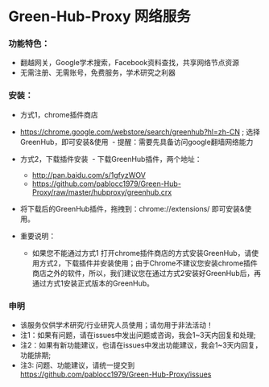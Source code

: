 
# Green-Hub-Proxy 网络服务

### 功能特色：
 - 翻越网关，Google学术搜索，Facebook资料查找，共享网络节点资源
 - 无需注册、无需账号，免费服务，学术研究之利器

### 安装：
 - 方式1，chrome插件商店
  - https://chrome.google.com/webstore/search/greenhub?hl=zh-CN ; 选择GreenHub，即可安装&使用 
  - 提醒：需要先具备访问google翻墙网络能力 
   
 - 方式2，下载插件安装
  - 下载GreenHub插件，两个地址：
   - http://pan.baidu.com/s/1gfyzWOV
   - https://github.com/pablocc1979/Green-Hub-Proxy/raw/master/hubproxy/greenhub.crx 
  - 将下载后的GreenHub插件，拖拽到：chrome://extensions/ 即可安装&使用。

- 重要说明：
   - 如果您不能通过方式1 打开chrome插件商店的方式安装GreenHub，请使用方式2，下载插件并安装使用；由于Chrome不建议您安装chrome插件商店之外的软件，所以，我们建议您在通过方式2安装好GreenHub后，再通过方式1安装正式版本的GreenHub。

### 申明
- 该服务仅供学术研究/行业研究人员使用；请勿用于非法活动！
- 注1：如果有问题，请在issues中发出问题或咨询，我会1~3天内回复和处理; 
- 注2：如果有新功能建议，也请在issues中发出功能建议，我会1~3天内回复，功能排期; 
- 注3: 问题、功能建议，请统一提交到 https://github.com/pablocc1979/Green-Hub-Proxy/issues
